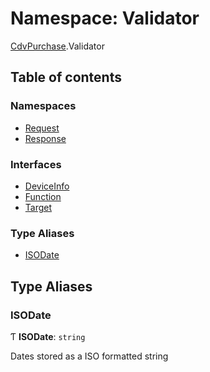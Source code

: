 # Namespace: Validator

[CdvPurchase](CdvPurchase.md).Validator

## Table of contents

### Namespaces

- [Request](CdvPurchase.Validator.Request.md)
- [Response](CdvPurchase.Validator.Response.md)

### Interfaces

- [DeviceInfo](../interfaces/CdvPurchase.Validator.DeviceInfo.md)
- [Function](../interfaces/CdvPurchase.Validator.Function.md)
- [Target](../interfaces/CdvPurchase.Validator.Target.md)

### Type Aliases

- [ISODate](CdvPurchase.Validator.md#isodate)

## Type Aliases

### ISODate

Ƭ **ISODate**: `string`

Dates stored as a ISO formatted string
